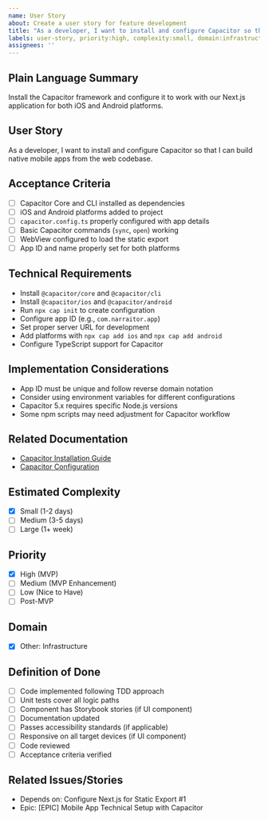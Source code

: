 ```yaml
---
name: User Story
about: Create a user story for feature development
title: "As a developer, I want to install and configure Capacitor so that I can build native mobile apps from the web codebase"
labels: user-story, priority:high, complexity:small, domain:infrastructure
assignees: ''
---
```


## Plain Language Summary
Install the Capacitor framework and configure it to work with our Next.js application for both iOS and Android platforms.

## User Story
As a developer, I want to install and configure Capacitor so that I can build native mobile apps from the web codebase.

## Acceptance Criteria
- [ ] Capacitor Core and CLI installed as dependencies
- [ ] iOS and Android platforms added to project
- [ ] `capacitor.config.ts` properly configured with app details
- [ ] Basic Capacitor commands (`sync`, `open`) working
- [ ] WebView configured to load the static export
- [ ] App ID and name properly set for both platforms

## Technical Requirements
- Install `@capacitor/core` and `@capacitor/cli`
- Install `@capacitor/ios` and `@capacitor/android`
- Run `npx cap init` to create configuration
- Configure app ID (e.g., `com.narraitor.app`)
- Set proper server URL for development
- Add platforms with `npx cap add ios` and `npx cap add android`
- Configure TypeScript support for Capacitor

## Implementation Considerations
- App ID must be unique and follow reverse domain notation
- Consider using environment variables for different configurations
- Capacitor 5.x requires specific Node.js versions
- Some npm scripts may need adjustment for Capacitor workflow

## Related Documentation
- [Capacitor Installation Guide](https://capacitorjs.com/docs/getting-started)
- [Capacitor Configuration](https://capacitorjs.com/docs/config)

## Estimated Complexity
- [x] Small (1-2 days)
- [ ] Medium (3-5 days)
- [ ] Large (1+ week)

## Priority
- [x] High (MVP)
- [ ] Medium (MVP Enhancement)
- [ ] Low (Nice to Have)
- [ ] Post-MVP

## Domain
- [x] Other: Infrastructure

## Definition of Done
- [ ] Code implemented following TDD approach
- [ ] Unit tests cover all logic paths
- [ ] Component has Storybook stories (if UI component)
- [ ] Documentation updated
- [ ] Passes accessibility standards (if applicable)
- [ ] Responsive on all target devices (if UI component)
- [ ] Code reviewed
- [ ] Acceptance criteria verified

## Related Issues/Stories
- Depends on: Configure Next.js for Static Export #1
- Epic: [EPIC] Mobile App Technical Setup with Capacitor
